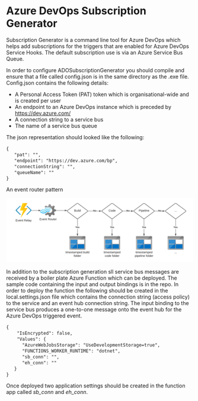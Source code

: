 # Azure DevOps Subscription Generator
Subscription Generator is a command line tool for Azure DevOps which helps add subscriptions for the triggers that are enabled for Azure DevOps Service Hooks. The default subscription use is via an Azure Service Bus Queue.

In order to configure ADOSubscriptionGenerator you should compile and ensure that a file called config.json is in the same directory as the .exe file. Config.json contains the following details:

- A Personal Access Token (PAT) token which is organisational-wide and is created per user
- An endpoint to an Azure DevOps instance which is preceded by https://dev.azure.com/
- A connection string to a service bus
- The name of a service bus queue 

The json representation should looked like the following:

```
{
   "pat": "",
   "endpoint": "https://dev.azure.com/bp",
   "connectionString": "",
   "queueName": ""
}
```

An event router pattern 

![Event router pattern](./docs/event_router.png "Event Router pattern")

In addition to the subscription generation sll service bus messages are received by a boiler plate Azure Function which can be deployed. The sample code containing the input and output bindings is in the repo. In order to deploy the function the following should be created in the local.settings.json file which contains the connection string (access policy) to the service and an event hub connection string. The input binding to the service bus produces a one-to-one message onto the event hub for the Azure DevOps triggered event.

```
{
    "IsEncrypted": false,
    "Values": {
      "AzureWebJobsStorage": "UseDevelopmentStorage=true",
      "FUNCTIONS_WORKER_RUNTIME": "dotnet",
      "sb_conn": "",
      "eh_conn": ""
   }
}
```

Once deployed two application settings should be created in the function app called *sb_conn* and *eh_conn*.